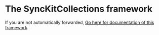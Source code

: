 # The SyncKitCollections framework

If you are not automatically forwarded, [Go here for documentation of this framework](SyncKitCollections/index.html).

<script type="text/javascript">
document.location="SyncKitCollections/index.html";
</script>
